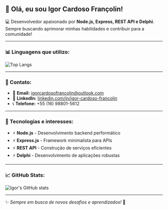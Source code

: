 ## 👋 Olá, eu sou Igor Cardoso Françolin!

💻 Desenvolvedor apaixonado por **Node.js, Express, REST API e Delphi**. Sempre buscando aprimorar minhas habilidades e contribuir para a comunidade!

---

### 📊 Linguagens que utilizo:
![Top Langs](https://github-readme-stats.vercel.app/api/top-langs/?username=Igorcard&layout=compact&theme=radical)

---

### 📇 Contato:
- 📧 **Email:** [igorcardosofrancolin@outlook.com](mailto:igorcardosofrancolin@outlook.com)
- 🔗 **LinkedIn:** [linkedin.com/in/igor-cardoso-francolin](https://linkedin.com/in/igor-cardoso-francolin)
- 📞 **Telefone:** +55 (16) 98801-5612

---

### 🚀 Tecnologias e interesses:
- ⚡ **Node.js** - Desenvolvimento backend performático
- ⚡ **Express.js** - Framework minimalista para APIs
- ⚡ **REST API** - Construção de serviços eficientes
- ⚡ **Delphi** - Desenvolvimento de aplicações robustas

---

### 📈 GitHub Stats:
![Igor's GitHub stats](https://github-readme-stats.vercel.app/api?username=IgorCard&show_icons=true&theme=radical)

---

✨ _Sempre em busca de novos desafios e aprendizados!_ 🚀


